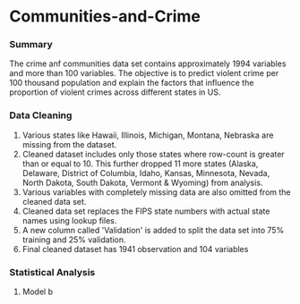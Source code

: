 # Communities-and-Crime

### Summary
The crime anf communities data set contains approximately 1994 variables and more than 100 variables. The objective is to predict violent crime per 100 thousand population and explain the factors that influence the proportion of violent crimes across different states in US.
 
### Data Cleaning
1. Various states like Hawaii, Illinois, Michigan, Montana, Nebraska are missing from the dataset. 
2. Cleaned dataset includes only those states where row-count is greater than or equal to 10. This further dropped 11 more states (Alaska, Delaware, District of Columbia, Idaho, Kansas, Minnesota, Nevada, North Dakota, South Dakota, Vermont & Wyoming) from analysis.
3. Various variables with completely missing data are also omitted from the cleaned data set. 
4. Cleaned data set replaces the FIPS state numbers with actual state names using lookup files.
5. A new column called 'Validation' is added to split the data set into 75% training and 25% validation.
6. Final cleaned dataset has 1941 observation and 104 variables

### Statistical Analysis
1. Model b
